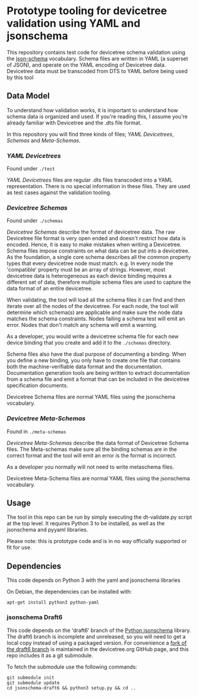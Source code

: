 # Prototype tooling for devicetree validation using YAML and jsonschema

This repository contains test code for devicetree schema validation using the
[json-schema](http://json-schema.org/documentation.html) vocabulary. Schema
files are written in YAML (a superset of JSON), and operate on the YAML
encoding of Devicetree data. Devicetree data must be transcoded from DTS to
YAML before being used by this tool

## Data Model

To understand how validation works, it is important to understand how schema data is organized and used.
If you're reading this, I assume you're already familiar with Devicetree and the .dts file format.

In this repository you will find three kinds of files; *YAML Devicetrees*, *Schemas* and *Meta-Schemas*.

### *YAML Devicetrees*

Found under `./test`

*YAML Devicetrees* files are regular .dts files transcoded into a YAML
representation.
There is no special information in these files.
They are used as test cases against the validation tooling.

### *Devicetree Schemas*

Found under `./schemas`

*Devicetree Schemas* describe the format of devicetree data.
The raw Devicetree file format is very open ended and doesn't restrict how
data is encoded.
Hence, it is easy to make mistakes when writing a Devicetree.
Schema files impose constraints on what data can be put into a devicetree.
As the foundation, a single core schema describes all the common property types
that every devicetree node must match.
e.g. In every node the 'compatible' property must be an array of strings.
However, most devicetree data is heterogeneous as each device binding requires
a different set of data, therefore multiple schema files are used to capture the
data format of an entire devicetree.

When validating, the tool will load all the schema files it can find and then
iterate over all the nodes of the devicetree.
For each node, the tool will determine which schema(s) are applicable and make sure
the node data matches the schema constraints.
Nodes failing a schema test will emit an error.
Nodes that don't match any schema will emit a warning.

As a developer, you would write a devicetree schema file for each new
device binding that you create and add it to the `./schemas` directory.

Schema files also have the dual purpose of documenting a binding.
When you define a new binding, you only have to create one file that contains
both the machine-verifiable data format and the documentation.
Documentation generation tools are being written to extract documentation
from a schema file and emit a format that can be included in the devicetree
specification documents.

Devicetree Schema files are normal YAML files using the jsonschema vocabulary.

### *Devicetree Meta-Schemas*

Found in `./meta-schemas`

*Devicetree Meta-Schemas* describe the data format of Devicetree Schema files.
The Meta-schemas make sure all the binding schemas are in the correct format
and the tool will emit an error is the format is incorrect.

As a developer you normally will not need to write metaschema files.

Devicetree Meta-Schema files are normal YAML files using the jsonschema vocabulary.

## Usage
The tool in this repo can be run by simply executing the dt-validate.py script
at the top level. It requires Python 3 to be installed, as well as the
jsonschema and pyyaml libraries.

Please note: this is prototype code and is in no way officially supported or
fit for use.

## Dependencies
This code depends on Python 3 with the yaml and jsonschema libraries

On Debian, the dependencies can be installed with:

```
apt-get install python3 python-yaml
```

### jsonschema Draft6
This code depends on the 'draft6' branch of the
[Python jsonschema](https://github.com/Julian/jsonschema/tree/draft6)
library.
The draft6 branch is incomplete and unreleased, so you will need to get
a local copy instead of using a packaged version.
For convenience a [fork of the draft6 branch](https://github.com/devicetree-org/jsonschema/tree/draft6)
is maintained in the devicetree.org GitHub page,
and this repo includes it as a git submodule.

To fetch the submodule use the following commands:

```
git submodule init
git submodule update
cd jsonschema-draft6 && python3 setup.py && cd ..
```
